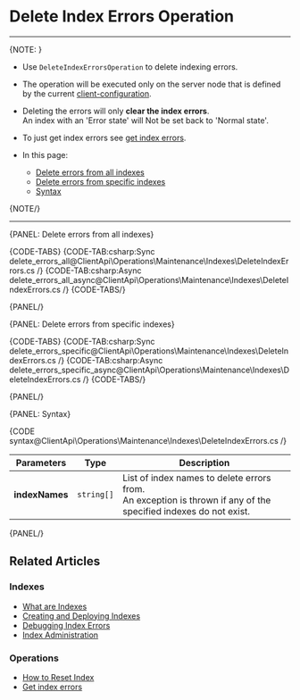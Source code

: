 # Delete Index Errors Operation

---

{NOTE: }

* Use `DeleteIndexErrorsOperation` to delete indexing errors.  

* The operation will be executed only on the server node that is defined by the current [client-configuration](../../../../client-api/configuration/load-balance/overview#client-logic-for-choosing-a-node).

* Deleting the errors will only **clear the index errors**.  
  An index with an 'Error state' will Not be set back to 'Normal state'.  

* To just get index errors see [get index errors](../../../../client-api/operations/maintenance/indexes/get-index-errors). 

* In this page:
    * [Delete errors from all indexes](../../../../client-api/operations/maintenance/indexes/delete-index-errors#delete-errors-from-all-indexes)
    * [Delete errors from specific indexes](../../../../client-api/operations/maintenance/indexes/delete-index-errors#delete-errors-from-specific-indexes)
    * [Syntax](../../../../client-api/operations/maintenance/indexes/delete-index-errors#syntax)

{NOTE/}

---

{PANEL: Delete errors from all indexes}

{CODE-TABS}
{CODE-TAB:csharp:Sync delete_errors_all@ClientApi\Operations\Maintenance\Indexes\DeleteIndexErrors.cs /}
{CODE-TAB:csharp:Async delete_errors_all_async@ClientApi\Operations\Maintenance\Indexes\DeleteIndexErrors.cs /}
{CODE-TABS/}

{PANEL/}

{PANEL: Delete errors from specific indexes}

{CODE-TABS}
{CODE-TAB:csharp:Sync delete_errors_specific@ClientApi\Operations\Maintenance\Indexes\DeleteIndexErrors.cs /}
{CODE-TAB:csharp:Async delete_errors_specific_async@ClientApi\Operations\Maintenance\Indexes\DeleteIndexErrors.cs /}
{CODE-TABS/}

{PANEL/}

{PANEL: Syntax}

{CODE syntax@ClientApi\Operations\Maintenance\Indexes\DeleteIndexErrors.cs /}

| Parameters | Type | Description |
| - | - | - |
| **indexNames** | `string[]` | List of index names to delete errors from.<br>An exception is thrown if any of the specified indexes do not exist. |

{PANEL/}

## Related Articles

### Indexes

- [What are Indexes](../../../../indexes/what-are-indexes)
- [Creating and Deploying Indexes](../../../../indexes/creating-and-deploying)
- [Debugging Index Errors](../../../../indexes/troubleshooting/debugging-index-errors)
- [Index Administration](../../../../indexes/index-administration)

### Operations

- [How to Reset Index](../../../../client-api/operations/maintenance/indexes/reset-index)
- [Get index errors](../../../../client-api/operations/maintenance/indexes/get-index-errors)

